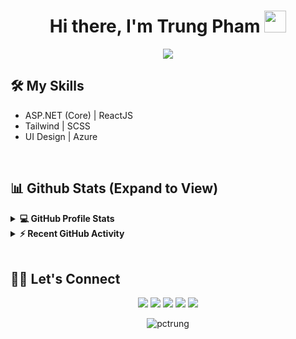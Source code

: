 <h1 align="center">Hi there, I'm Trung Pham <img src="https://media.giphy.com/media/hvRJCLFzcasrR4ia7z/giphy.gif" width="35"></h1> 

<p align="center">
  <a href="https://github.com/DenverCoder1/readme-typing-svg"><img src="https://readme-typing-svg.herokuapp.com?lines=Web+Developer;.NET%20|%20REACT;Always%20learning%20new%20things&center=true&width=500&height=50"></a>
</p> 

## 🛠️ My Skills 
<ul>
	<li>ASP.NET (Core) | ReactJS </li>
	<li>Tailwind | SCSS</li>
	<li>UI Design | Azure</li>
</ul>
 
<br/>

## 📊 Github Stats (Expand to View) 


<details> 
  <summary><b>💻 GitHub Profile Stats</b></summary>
  <br/>
  <p align="center">
    <a href="https://github.com/anuraghazra/github-readme-stats"><img alt="Trung Pham's Github Stats" src="https://github-readme-stats.vercel.app/api?username=pctrung&show_icons=true&count_private=true&theme=react" height="192px"/></a>
<br/>
  &nbsp;
	  <img src="https://github-readme-stats.vercel.app/api/top-langs?username=pctrung&show_icons=true&locale=en&layout=compact&theme=react" alt="pctrung" height="192px"/>
  <br/>
  <b>Note:</b> Top languages is only a metric of the languages my public code consists of and doesn't reflect experience or skill level.
  </p>
</details>


<details>
  <summary><b>⚡ Recent GitHub Activity</b></summary>
  <br/>
   <a href="https://github.com/pctrung"><img alt="Trung Pham's Activity Graph" src="https://activity-graph.herokuapp.com/graph?username=pctrung&custom_title=Trung%20Pham's%20Contribution%20Graph&theme=react-dark" /></a>
  <br/>

</details>

<br/>

## 🙋‍♀️ Let's Connect
<p align="center">
	<a href="mailto:pctrung1102@gmail.com" target="_blank"><img src="https://img.icons8.com/fluency/50/000000/mail.png"/></a>
	<a href="https://github.com/pctrung" target="_blank"><img src="https://img.icons8.com/fluency/48/000000/github.png"/></a>
	<a href="https://www.linkedin.com/in/pctrung" target="_blank"><img src="https://img.icons8.com/fluency/50/000000/linkedin-circled.png"/></a>
	<a href="https://www.facebook.com/pctrung1102" target="_blank"><img src="https://img.icons8.com/fluency/50/000000/facebook-circled.png"/></a>
	<a href="https://instagram.com/pctrung1102" target="_blank"><img src="https://img.icons8.com/fluency/48/000000/instagram-new.png"/></a>
</p>

<p align="center"> <img src="https://komarev.com/ghpvc/?username=pctrung&label=Profile%20views&color=0e75b6&style=plastic" alt="pctrung" /> </p> 



